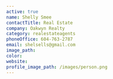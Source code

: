 ```yaml
---
active: true
name: Shelly Smee
contactTitle: Real Estate
company: Oakwyn Realty
category: realestateagents
phoneOffice: 604-763-2787
email: shelsells@gmail.com
image_path:
color:
website:
profile_image_path: /images/person.png
---
```



